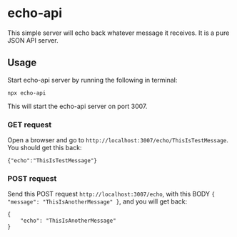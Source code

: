# echo-api

This simple server will echo back whatever message it receives. It is a pure JSON API server.

## Usage

Start echo-api server by running the following in terminal:
```
npx echo-api
```
This will start the echo-api server on port 3007.


### GET request

Open a browser and go to `http://localhost:3007/echo/ThisIsTestMessage`. You should get this back:
```
{"echo":"ThisIsTestMessage"}
```


### POST request

Send this POST request `http://localhost:3007/echo`, with this BODY `{ "message": "ThisIsAnotherMessage" }`, and you will get back:
```
{
    "echo": "ThisIsAnotherMessage"
}
```
